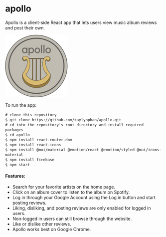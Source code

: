 <h1>apollo</h1>

Apollo is a client-side React app that lets users view music album reviews and post their own.

<img src="./public/logo.png" alt="logo" width="200" />


To run the app:

```[bash]
# clone this repository
$ git clone https://github.com/kaylynphan/apollo.git
# cd into the repository's root directory and install required packages
$ cd apollo
$ npm install react-router-dom
$ npm install react-icons
$ npm install @mui/material @emotion/react @emotion/styled @mui/icons-material
$ npm install firebase
$ npm start
```

<h4>Features:</h4>
<ul>
  
<li>Search for your favorite artists on the home page.</li>
<li>Click on an album cover to listen to the album on Spotify.</li>
<li>Log in through your Google Account using the Log in button and start posting reviews.</li>
<li>Liking, disliking, and posting reviews are only enabled for logged in users.</li>
<li>Non-logged in users can still browse through the website.</li>
<li>Like or dislike other reviews.</li>
<li>Apollo works best on Google Chrome.</li>
  
</ul>

